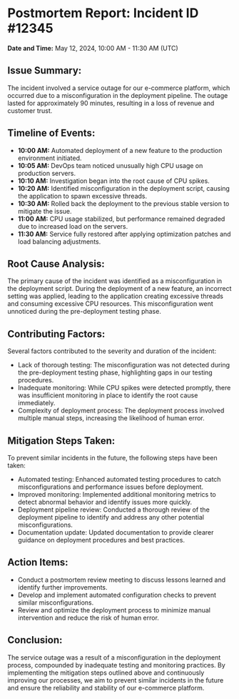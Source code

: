 # Postmortem Report: Incident ID #12345

**Date and Time:** May 12, 2024, 10:00 AM - 11:30 AM (UTC)

## Issue Summary:
The incident involved a service outage for our e-commerce platform, which occurred due to a misconfiguration in the deployment pipeline. The outage lasted for approximately 90 minutes, resulting in a loss of revenue and customer trust.

## Timeline of Events:

- **10:00 AM:** Automated deployment of a new feature to the production environment initiated.
- **10:05 AM:** DevOps team noticed unusually high CPU usage on production servers.
- **10:10 AM:** Investigation began into the root cause of CPU spikes.
- **10:20 AM:** Identified misconfiguration in the deployment script, causing the application to spawn excessive threads.
- **10:30 AM:** Rolled back the deployment to the previous stable version to mitigate the issue.
- **11:00 AM:** CPU usage stabilized, but performance remained degraded due to increased load on the servers.
- **11:30 AM:** Service fully restored after applying optimization patches and load balancing adjustments.

## Root Cause Analysis:
The primary cause of the incident was identified as a misconfiguration in the deployment script. During the deployment of a new feature, an incorrect setting was applied, leading to the application creating excessive threads and consuming excessive CPU resources. This misconfiguration went unnoticed during the pre-deployment testing phase.

## Contributing Factors:
Several factors contributed to the severity and duration of the incident:
- Lack of thorough testing: The misconfiguration was not detected during the pre-deployment testing phase, highlighting gaps in our testing procedures.
- Inadequate monitoring: While CPU spikes were detected promptly, there was insufficient monitoring in place to identify the root cause immediately.
- Complexity of deployment process: The deployment process involved multiple manual steps, increasing the likelihood of human error.

## Mitigation Steps Taken:
To prevent similar incidents in the future, the following steps have been taken:
- Automated testing: Enhanced automated testing procedures to catch misconfigurations and performance issues before deployment.
- Improved monitoring: Implemented additional monitoring metrics to detect abnormal behavior and identify issues more quickly.
- Deployment pipeline review: Conducted a thorough review of the deployment pipeline to identify and address any other potential misconfigurations.
- Documentation update: Updated documentation to provide clearer guidance on deployment procedures and best practices.

## Action Items:
- Conduct a postmortem review meeting to discuss lessons learned and identify further improvements.
- Develop and implement automated configuration checks to prevent similar misconfigurations.
- Review and optimize the deployment process to minimize manual intervention and reduce the risk of human error.

## Conclusion:
The service outage was a result of a misconfiguration in the deployment process, compounded by inadequate testing and monitoring practices. By implementing the mitigation steps outlined above and continuously improving our processes, we aim to prevent similar incidents in the future and ensure the reliability and stability of our e-commerce platform.

